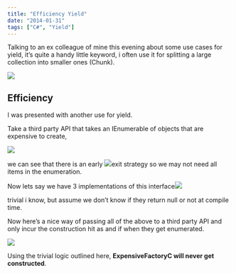 ```yaml
---
title: "Efficiency Yield"
date: "2014-01-31"
tags: ["C#", "Yield"]
---
```


Talking to an ex colleague of mine this evening about some use cases for yield, it’s quite a handy little keyword, i often use it for splitting a large collection into smaller ones (Chunk).

![](/images/./image.axd?picture=image_thumb_286.png)

## Efficiency

I was presented with another use for yield.

Take a third party API that takes an IEnumerable of objects that are expensive to create,

![](/images/./image.axd?picture=image_thumb_287.png)

we can see that there is an early ![](/images/./image.axd?picture=image_thumb_291.png)exit strategy so we may not need all items in the enumeration.

Now lets say we have 3 implementations of this interface![](/images/./image.axd?picture=image_thumb_289.png)

trivial i know, but assume we don’t know if they return null or not at compile time.

Now here’s a nice way of passing all of the above to a third party API and only incur the construction hit as and if when they get enumerated.

![](/images/./image.axd?picture=image_thumb_290.png)

Using the trivial logic outlined here, **ExpensiveFactoryC will never get constructed**.
